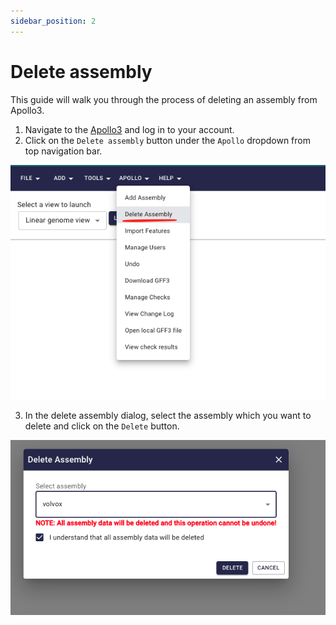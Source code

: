 ```yaml
---
sidebar_position: 2
---
```


# Delete assembly

This guide will walk you through the process of deleting an assembly from
Apollo3.

1. Navigate to the [Apollo3](https://apollo.jbrowse.org/demo) and log in to your
   account.
2. Click on the `Delete assembly` button under the `Apollo` dropdown from top
   navigation bar.

![alt text](image-10.png)

3. In the delete assembly dialog, select the assembly which you want to delete
   and click on the `Delete` button.

![alt text](image-11.png)
